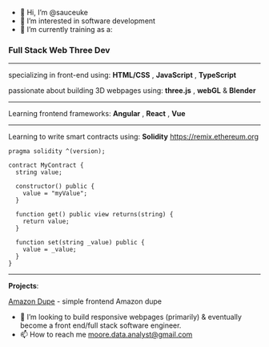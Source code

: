 - 👋 Hi, I’m @sauceuke
- 👀 I’m interested in software development 
- 🌱 I’m currently training as a:

<h3> Full Stack Web Three Dev </h3> 

--------------------------------------------------------

specializing in front-end using: **HTML/CSS** , **JavaScript** , **TypeScript**

passionate about building 3D webpages using: **three.js** , **webGL** & **Blender**

--------------------------------------------------------

Learning frontend frameworks: **Angular** , **React** , **Vue**

--------------------------------------------------------

Learning to write smart contracts using: **Solidity** https://remix.ethereum.org

~~~
pragma solidity ^(version);

contract MyContract {
  string value;
  
  constructor() public {
    value = "myValue";
  }
  
  function get() public view returns(string) {
    return value;
  }
  
  function set(string _value) public {
    value = _value;
  }
}

~~~

--------------------------------------------------------

**Projects**:

[Amazon Dupe](https://sauceuke.github.io/puny/) - simple frontend Amazon dupe

- 💞️ I’m looking to build responsive webpages (primarily) & eventually become a front end/full stack software engineer. 
- 📫 How to reach me moore.data.analyst@gmail.com

<!---
sauceuke/sauceuke is a ✨ special ✨ repository because its `README.md` (this file) appears on your GitHub profile.
You can click the Preview link to take a look at your changes.
--->
